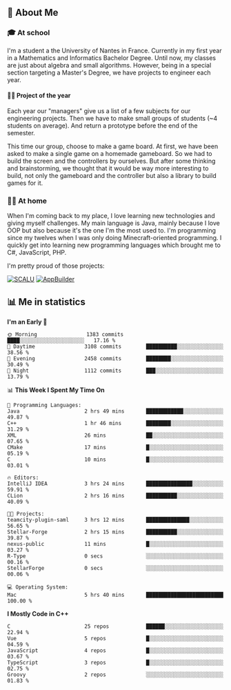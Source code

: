 ## 👀 About Me

### 🎓 At school

I'm a student a the University of Nantes in France. Currently in my first year in a Mathematics and Informatics Bachelor Degree. Until now, my classes are just about algebra and small algorithms. However, being in a special section targeting a Master's Degree, we have projects to engineer each year. 

#### 🔧🔬 Project of the year

Each year our "managers" give us a list of a few subjects for our engineering projects. Then we have to make small groups of students (~4 students on average). And return a prototype before the end of the semester.

This time our group, choose to make a game board. At first, we have been asked to make a single game on a homemade gameboard. So we had to build the screen and the controllers by ourselves. 
But after some thinking and brainstorming, we thought that it would be way more interesting to build, not only the gameboard and the controller but also a library to build games for it.

### 👨‍💻 At home

When I'm coming back to my place, I love learning new technologies and giving myself challenges. My main language is Java, mainly because I love OOP but also because it's the one I'm the most used to. I'm programming since my twelves when I was only doing Minecraft-oriented programming.  I quickly get into learning new programming languages which brought me to C#, JavaScript, PHP. 

I'm pretty proud of those projects:

[![SCALU](https://github-readme-stats.vercel.app/api/pin?username=renardfute&repo=SCALU)](https://github.com/renardfute/scalu)
[![AppBuilder](https://github-readme-stats.vercel.app/api/pin?username=pulsedev2&repo=AppBuilder)](https://github.com/pulsedev2/AppBuilder)

## 📊 Me in statistics
<!--START_SECTION:waka-->
**I'm an Early 🐤** 

```text
🌞 Morning                1383 commits        ████░░░░░░░░░░░░░░░░░░░░░   17.16 % 
🌆 Daytime                3108 commits        ██████████░░░░░░░░░░░░░░░   38.56 % 
🌃 Evening                2458 commits        ████████░░░░░░░░░░░░░░░░░   30.49 % 
🌙 Night                  1112 commits        ███░░░░░░░░░░░░░░░░░░░░░░   13.79 % 
```


📊 **This Week I Spent My Time On** 

```text
💬 Programming Languages: 
Java                     2 hrs 49 mins       ████████████░░░░░░░░░░░░░   49.87 % 
C++                      1 hr 46 mins        ████████░░░░░░░░░░░░░░░░░   31.29 % 
XML                      26 mins             ██░░░░░░░░░░░░░░░░░░░░░░░   07.65 % 
CMake                    17 mins             █░░░░░░░░░░░░░░░░░░░░░░░░   05.19 % 
C                        10 mins             █░░░░░░░░░░░░░░░░░░░░░░░░   03.01 % 

🔥 Editors: 
IntelliJ IDEA            3 hrs 24 mins       ███████████████░░░░░░░░░░   59.91 % 
CLion                    2 hrs 16 mins       ██████████░░░░░░░░░░░░░░░   40.09 % 

🐱‍💻 Projects: 
teamcity-plugin-saml     3 hrs 12 mins       ██████████████░░░░░░░░░░░   56.65 % 
Stellar-Forge            2 hrs 15 mins       ██████████░░░░░░░░░░░░░░░   39.87 % 
nexus-public             11 mins             █░░░░░░░░░░░░░░░░░░░░░░░░   03.27 % 
R-Type                   0 secs              ░░░░░░░░░░░░░░░░░░░░░░░░░   00.16 % 
StellarForge             0 secs              ░░░░░░░░░░░░░░░░░░░░░░░░░   00.06 % 

💻 Operating System: 
Mac                      5 hrs 40 mins       █████████████████████████   100.00 % 
```

**I Mostly Code in C++** 

```text
C                        25 repos            ██████░░░░░░░░░░░░░░░░░░░   22.94 % 
Vue                      5 repos             █░░░░░░░░░░░░░░░░░░░░░░░░   04.59 % 
JavaScript               4 repos             █░░░░░░░░░░░░░░░░░░░░░░░░   03.67 % 
TypeScript               3 repos             █░░░░░░░░░░░░░░░░░░░░░░░░   02.75 % 
Groovy                   2 repos             ░░░░░░░░░░░░░░░░░░░░░░░░░   01.83 % 
```




<!--END_SECTION:waka-->
